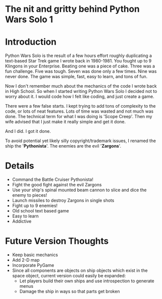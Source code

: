 # The nit and gritty behind Python Wars Solo 1

# Introduction #

Python Wars Solo is the result of a few hours effort roughly duplicating a text-based Star Trek game I wrote back in 1980-1981.  You fought up to 9 Klingons in your Enterprise.  Beating one was a piece of cake.  Three was a fun challenge.  Five was tough.  Seven was done only a few times.  Nine was never done.  The game was simple, fast, easy to learn, and tons of fun.

Now I don't remember much about the mechanics of the code I wrote back in High School.  So when I started writing Python Wars Solo I decided not to worry about it.  I would code how I felt like coding, and just create a game.

There were a few false starts.  I kept trying to add tons of complexity to the code, or lots of neat features.  Lots of time was wasted and not much was done.  The technical term for what I was doing is 'Scope Creep'.  Then my wife advised that I just make it really simple and get it done.

And I did.  I got it done.

To avoid potential yet likely silly copyright/trademark issues, I renamed the ship the '**Pythonista**'.  The enemies are the evil '**Zargons**'.

# Details #

  * Command the Battle Cruiser Pythonista!
  * Fight the good fight against the evil Zargons
  * Use your ship's spinal mounted beam cannon to slice and dice the enemy to pieces!
  * Launch missiles to destroy Zargons in single shots
  * Fight up to 9 enemies!
  * Old school text based game
  * Easy to learn
  * Addictive

# Future Version Thoughts #

  * Keep basic mechanics
  * Add 2-D map
  * Incorporate PyGame
  * Since all components are objects on ship objects which exist in the space object, current version could easily be expanded:
    * Let players build their own ships and use introspection to generate menus
    * Damage the ship in ways so that parts get broken